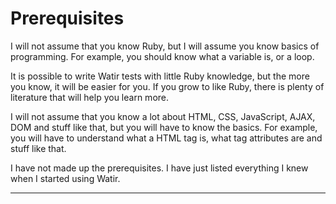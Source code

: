 # Prerequisites

I will not assume that you know Ruby, but I will assume you know basics of programming. For example, you should know what a variable is, or a loop.

It is possible to write Watir tests with little Ruby knowledge, but the more you know, it will be easier for you. If you grow to like Ruby, there is plenty of literature that will help you learn more.

I will not assume that you know a lot about HTML, CSS, JavaScript, AJAX, DOM and stuff like that, but you will have to know the basics. For example, you will have to understand what a HTML tag is, what tag attributes are and stuff like that.

I have not made up the prerequisites. I have just listed everything I knew when I started using Watir.

---

